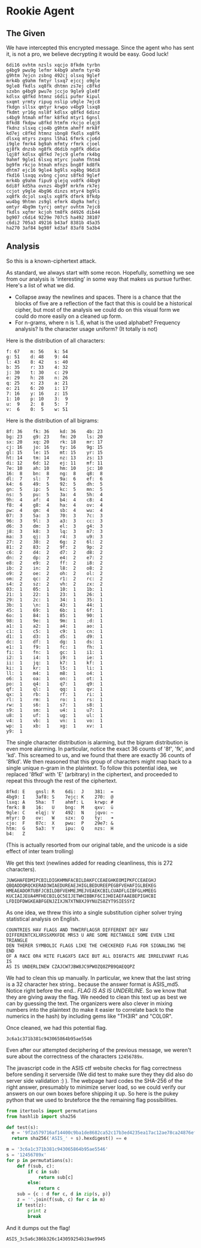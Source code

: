 # Rookie Agent

## The Given

We have intercepted this encrypted message. Since the agent who has sent it, is not a pro, we believe decrypting it would be easy. Good luck!

    6di16 ovhtm nzsls xqcjo 8fkdm tyrbn
    g4bg9 pwu9g lefmr k4bg9 ahmfm tyr4b
    g9htm 7ejcn zsbng 492cj olsxq 9glef
    mrk4b g9ahm fmtyr lsxq7 ejccj o9gle
    9gle8 fkdls xq8fk dhtmn zs7ej c8fkd
    szxbn g4bg9 pwu7e jccjo 9gle9 gle8f
    kdlsx q8fkd htmnz s6dii pufmr kipul
    sxqmt yrmty ripug nslip u9gle 7ejc8
    fkdgn sllsx qmtyr krwpo v4bg9 lsxq8
    fkdmt yr16g nsl8f kdlsx q8fkd 6dinz
    s4bg9 htmah mffmr k8fkd mtyr1 6gnsl
    8fkd8 fkdpw u8fkd htmfm rkcjo elqj8
    fkdnz slsxq cjo4b g9htm ahmff mrk8f
    kd7ej c8fkd htmnz sbng8 fkdls xq8fk
    dlsxq mtyrs zxgns l5ha1 6fmrk cjo6d
    i9gle fmrk4 bg9ah mfmty rfmrk cjoel
    qj8fk dnzsb ng8fk d6dib ng8fk d6die
    lqj8f kdlsx q8fkd 7ejc9 glefm rk4bg
    9ahmf 9gle1 6lsxq mtyrc joahm fhtm4
    bg9fm rkcjo htmah mfnzs bng8f kd8fk
    dhtm7 ejc16 9gle4 bg9ls xq4bg 96di8
    fkd16 lsxqq xvbng cjonz s8fkd 9glef
    mrk4b g9ahm fipu9 glejq vo8fk d4bg9
    6di8f kd5ha ovnzs 4bg9f mrkfm rk7ej
    ccjot y9gle 4bg96 dinzs mtyr4 bg9ls
    xq8fk dcjol sxqls xq8fk dfmrk 8fkdp
    wu4bg 9htmn zs9gl efmrk 4bg9a hmfcj
    omtyr 4bg9m tyrcj omtyr ovhtm 7ejc8
    fkdls xqfmr kcjoh tm8fk d4926 dib44
    bg907 c6di4 9229e 707c5 ha492 38107
    c6di2 705a3 49216 b43af 8381b 45a35
    ha270 3af84 bg98f kd3af 83af8 5a3b4

## Analysis

So this is a known-ciphertext attack.

As standard, we always start with some recon. Hopefully, something we
see from our analysis is 'interesting' in some way that makes us pursue
further. Here's a list of what we did.

* Collapse away the newlines and spaces. There is a chance that the
  blocks of five are a reflection of the fact that this is could be a
  historical cipher, but most of the analysis we could do on this visual
  form we could do more easily on a cleaned up form.
* For n-grams, where n is 1..6, what is the used alphabet? Frequency
  analysis? Is the character usage uniform? (It totally is not)

Here is the distribution of all characters:

    f: 67    m: 56    k: 54
    g: 51    d: 48    9: 44
    l: 43    8: 42    s: 40
    b: 35    r: 33    4: 32
    j: 30    t: 30    c: 29
    e: 29    h: 28    n: 26
    q: 25    x: 23    a: 21
    o: 21    6: 20    i: 17
    7: 16    y: 16    z: 15
    1: 10    p: 10    3:  9
    u:  9    2:  8    5:  7
    v:  6    0:  5    w: 51

Here is the distribution of all bigrams:

    8f: 36    fk: 36    kd: 36    4b: 23
    bg: 23    g9: 23    fm: 20    ls: 20
    sx: 20    xq: 20    rk: 18    mr: 17
    cj: 16    jo: 16    ty: 16    9g: 15
    gl: 15    le: 15    mt: 15    yr: 15
    ht: 14    tm: 14    nz: 13    zs: 13
    di: 12    6d: 12    ej: 11    mf: 11
    7e: 10    ah: 10    hm: 10    jc: 10
    16:  8    bn:  8    ng:  8    q8:  8
    dl:  7    sl:  7    9a:  6    ef:  6
    k4:  6    49:  5    92:  5    dh:  5
    gn:  5    ip:  5    kc:  5    mn:  5
    ns:  5    pu:  5    3a:  4    5h:  4
    9h:  4    af:  4    b4:  4    c8:  4
    f8:  4    g8:  4    ha:  4    ov:  4
    pw:  4    qm:  4    sb:  4    wu:  4
    07:  3    5a:  3    70:  3    7c:  3
    96:  3    9l:  3    a3:  3    cc:  3
    d6:  3    dm:  3    el:  3    g4:  3
    j8:  3    k8:  3    lq:  3    m7:  3
    ma:  3    qj:  3    r4:  3    u9:  3
    27:  2    38:  2    6g:  2    6l:  2
    81:  2    83:  2    9f:  2    9p:  2
    c6:  2    d4:  2    d7:  2    d8:  2
    dn:  2    dp:  2    e4:  2    e7:  2
    e8:  2    e9:  2    ff:  2    i8:  2
    ib:  2    in:  2    l8:  2    o8:  2
    o9:  2    oe:  2    oh:  2    ol:  2
    om:  2    qc:  2    r1:  2    rc:  2
    s4:  2    sz:  2    vh:  2    zx:  2
    03:  1    05:  1    10:  1    1b:  1
    21:  1    22:  1    23:  1    26:  1
    29:  1    2c:  1    34:  1    35:  1
    3b:  1    \n:  1    43:  1    44:  1
    45:  1    69:  1    6b:  1    6f:  1
    6o:  1    84:  1    85:  1    90:  1
    98:  1    9e:  1    9m:  1    ;d:  1
    a1:  1    a2:  1    a4:  1    ao:  1
    c1:  1    c5:  1    c9:  1    cn:  1
    d1:  1    d3:  1    d5:  1    d9:  1
    dc:  1    df:  1    dg:  1    ds:  1
    e1:  1    f9:  1    fc:  1    fh:  1
    fi:  1    fn:  1    gc:  1    i1:  1
    i2:  1    i4:  1    i9:  1    ie:  1
    ii:  1    jq:  1    k7:  1    kf:  1
    ki:  1    kr:  1    l5:  1    li:  1
    ll:  1    m4:  1    m8:  1    o4:  1
    o6:  1    oa:  1    on:  1    ot:  1
    po:  1    q4:  1    q7:  1    q9:  1
    qf:  1    ql:  1    qq:  1    qv:  1
    qx:  1    rb:  1    rf:  1    ri:  1
    rl:  1    rm:  1    ro:  1    rs:  1
    rw:  1    s6:  1    s7:  1    s8:  1
    s9:  1    sm:  1    u4:  1    u7:  1
    u8:  1    uf:  1    ug:  1    ul:  1
    v4:  1    vb:  1    vn:  1    vo:  1
    wp:  1    xb:  1    xg:  1    xv:  1
    y9:  1

The single character distribution is alarming, but the bigram
distribution is even more alarming. In particular, notice the exact 36
counts of '8f', 'fk', and 'kd'. This screamed to us, and we found that
there are exactly 36 counts of '8fkd'. We then reasoned that this group
of characters might map back to a single unique n-gram in the plaintext.
To follow this potential idea, we replaced '8fkd' with 'E' (arbitrary)
in the ciphertext, and proceeded to repeat this through the rest of the
ciphertext.

    8fkd: E    gnsl: R    6di:  J    381:  =
    4bg9: I    3af8: S    7ejc: K    270:  @
    lsxq: A    5ha:  T    ahmf: L    krwp: #
    fmrk: B    16:   U    bng:  M    qxv:  ü
    9gle: C    elqj: V    492:  N    jqvo: ~
    mtyr: D    ov:   W    szx:  O    ty:   ➜
    cjo:  F    07c:  X    pwu:  P    29e7: &
    htm:  G    5a3:  Y    ipu:  Q    nzs:  H
    b4:   Z

(This is actually resorted from our original table, and the unicode is a
side effect of inter team trolling)

We get this text (newlines added for reading cleanliness, this is 272
characters).

    JUWGHAFEDMIPCBILDIGKHMNFACBILDAKFCCEAEGHKEOMIPKFCCEAEGHJ
    QBQADDQRQCKERAD3WIAEDUREAEJHIGLBEDUREEPEGBFVEHAFIGLBEKEG
    HMEAEADORTUBFJCBILDBFVEHMEJMEJVEAEKCBILCUADFLGIBFGLHMEEG
    KUCIAIJEUA4MFHECBILQC5EIJETWHIBBKF6CIJHDIAEFAAEBEPIGHCBI
    LFDIDFDWGKEABFGENJZIXJN7XTN8XJ9YNUZS8ZYT9SIESSYZ

As one idea, we threw this into a single substitution cipher solver
trying statistical analysis on English.

    COUNTRIES HAV FLAGS AND THWIRFLAGSR DIFFERENT DEY HAV
    DIFFERENTCXLXRSSXMXFDE MRS3 U ARE SOME RECTANGLE SOME EVEN LIKE TRIANGLE
    DEN THERER SYMBOLIC FLAGS LIKE THE CHECKERED FLAG FOR SIGNALING THE END
    OF A RACE OR4 HITE FLAGXF5 EACE BUT ALL DI6FACTS ARE IRRELEVANT FLAG IS
    AS IS UNDERLINEW CZAJCW7JBW8JC9PWOZQ8ZPB9QAEQQPZ

We had to clean this up manually. In particular, we knew that the last
string is a 32 character hex string.. because the answer format is
ASIS\_md5. Notice right before the end.. *FLAG IS AS IS UNDERLINE*. So
we know that they are giving away the flag. We needed to clean this text
up as best we can by guessing the text. The organizers were also clever
in mixing numbers into the plaintext (to make it easier to correlate
back to the numerics in the hash) by including gems like "TH3IR" and
"C0L0R".


Once cleaned, we had this potential flag.

    3c6a1c371b381c943065864b95ae5546

Even after our attempted deciphering of the previous message, we weren't
sure about the correctness of the characters `12456789x`.

The javascript code in the ASIS ctf website checks for flag correctness
before sending it serverside (We did test to make sure they they did
also do server side validation :) ). The webpage hard codes the SHA-256
of the right answer, presumably to minimize server load, so we could
verify our answers on our own boxes before shipping it up.  So here is
the pukey python that we used to bruteforce the the remaining flag
possibilities.

```python
from itertools import permutations
from hashlib import sha256

def test(s):
  e = '9f2a579716af14400c9ba1de8682ca52c17b3ed4235ea17ac12ae78ca24876ef'
  return sha256('ASIS_' + s).hexdigest() == e

m = '3c6a1c371b381c943065864b95ae5546'
s = '12456789x'
for p in permutations(s):
    def f(sub, c):
        if c in sub:
            return sub[c]
        else:
            return c
    sub = {c : d for c, d in zip(s, p)}
    z = ''.join(f(sub, c) for c in m)
    if test(z):
        print z
        break
```

And it dumps out the flag!

    ASIS_3c5a6c386b326c143059254b19ae9945
